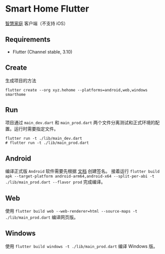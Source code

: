 # Smart Home Flutter

[智慧家庭](https://github.com/he0119/smart-home) 客户端（不支持 iOS）

## Requirements

- Flutter (Channel stable, 3.10)

## Create

生成项目的方法

```shell
flutter create --org xyz.hehome --platforms=android,web,windows smarthome
```

## Run

项目通过 `main_dev.dart` 和 `main_prod.dart` 两个文件分离测试和正式环境的配置。运行时需要指定文件。

```shell
flutter run -t ./lib/main_dev.dart
# flutter run -t ./lib/main_prod.dart
```

## Android

编译正式版 `Android` 软件需要先根据 [文档](https://flutter.dev/docs/deployment/android) 创建签名。
接着运行 `flutter build apk --target-platform android-arm64,android-x64 --split-per-abi -t ./lib/main_prod.dart --flavor prod` 完成编译。

## Web

使用 `flutter build web --web-renderer=html --source-maps -t ./lib/main_prod.dart` 编译网页版。

## Windows

使用 `flutter build windows -t ./lib/main_prod.dart` 编译 Windows 版。
